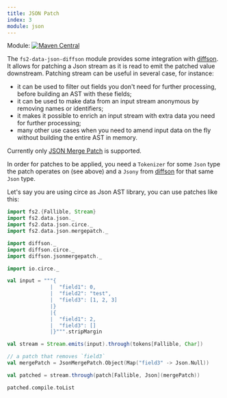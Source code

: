 ```yaml
---
title: JSON Patch
index: 3
module: json
---
```


Module: [![Maven Central](https://img.shields.io/maven-central/v/org.gnieh/fs2-data-json-diffson_2.13.svg)](https://mvnrepository.com/artifact/org.gnieh/fs2-data-json-diffson_2.13)

The `fs2-data-json-diffson` module provides some integration with [diffson][diffson].
It allows for patching a Json stream as it is read to emit the patched value downstream.
Patching stream can be useful in several case, for instance:
 - it can be used to filter out fields you don't need for further processing, before building an AST with these fields;
 - it can be used to make data from an input stream anonymous by removing names or identifiers;
 - it makes it possible to enrich an input stream with extra data you need for further processing;
 - many other use cases when you need to amend input data on the fly without building the entire AST in memory.

Currently only [JSON Merge Patch][jsonmergepatch] is supported.

In order for patches to be applied, you need a `Tokenizer` for some `Json` type the patch operates on (see above) and a `Jsony` from [diffson][diffson] for that same `Json` type.

Let's say you are using circe as Json AST library, you can use patches like this:
```scala mdoc
import fs2.{Fallible, Stream}
import fs2.data.json._
import fs2.data.json.circe._
import fs2.data.json.mergepatch._

import diffson._
import diffson.circe._
import diffson.jsonmergepatch._

import io.circe._

val input = """{
              |  "field1": 0,
              |  "field2": "test",
              |  "field3": [1, 2, 3]
              |}
              |{
              |  "field1": 2,
              |  "field3": []
              |}""".stripMargin

val stream = Stream.emits(input).through(tokens[Fallible, Char])

// a patch that removes `field3`
val mergePatch = JsonMergePatch.Object(Map("field3" -> Json.Null))

val patched = stream.through(patch[Fallible, Json](mergePatch))

patched.compile.toList
```

[diffson]: https://github.com/gnieh/diffson
[jsonmergepatch]: https://tools.ietf.org/html/rfc7396
